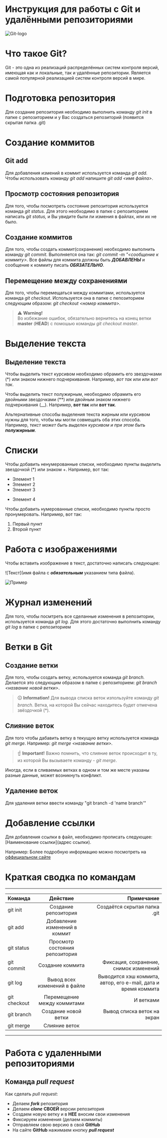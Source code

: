 # Инструкция для работы с Git и удалёнными репозиториями

![Git-logo](git-logo.jpg)

# Что такое Git?

Git - это одна из реализаций распределённых систем контроля версий, имеющая как и локальные, так и удалённые репозитории. Является самой популярной реализацией систем контроля версий в мире.

# Подготовка репозитория

Для создание репозитория необходимо выполнить команду *git init* в папке с репозиторием и у Вас создаться репозиторий (появится скрытая папка .git)

# Создание коммитов

## Git add

Для добавления измений в коммит используется команда *git add.* Чтобы использовать команду *git add* напишите *git add <имя файла>*.

## Просмотр состояния репозитория

Для того, чтобы посмотреть состояние репозитория используется команда *git status.* Для этого необходимо в папке с репозиторием написать *git status,* и Вы увидите были ли измения в файлах, или их не было.

## Создание коммитов

Для того, чтобы создать коммит(сохранение) необходимо выполнить команду *git commit.* Выполняется она так: *git commit -m "<сообщение к коммиту>.* Все файлы для коммита должны быть *__ДОБАВЛЕНЫ__* и сообщение к коммиту писать *__ОБЯЗАТЕЛЬНО__.*

## Перемещение между сохранениями

Для того, чтобы перемещаться между коммитами, используется команда *git checkout*. Используется она в папке с пепозиторием следующим образом: *git checkout <номер коммита>.*

> &#9888; **Warning!**  
 Во избежание ошибок, обязательно вернитесь на конец ветки **master** (**HEAD**) с помошью команды *git checkout master*.

# Выделение текста

## Выделение текста

Чтобы выделить текст курсивом необходимо обрамить его звездочками (*) или знаком нижнего подчеркивания. Например, *вот так* или или _вот так_.

Чтобы выделить текст полужирным, необходимо обрамить его двойными звездочками (**) или двойным знаком нижнего подчеркивания (__). Например, **вот так** или __вот так__.

Альтернативные способы выделения текста жирным или курсивом нужны для того, чтобы мы могли совмещать оба этих способа. Например, _текст может быть выделен курсивом и при этом быть **полужирным**_.

# Списки

Чтобы добавить ненумерованные списки, необходимо пункты выделить звездочкой (*) или знаком +. Например, вот так:
* Элемент 1
* Элемент 2
* Элемент 3
+ Элемент 4


Чтобы добавить нумерованные списки, необходимо пункты просто пронумеровать. Например, вот так:
1. Первый пункт
2. Второй пункт

# Работа с изображениями

Чтобы вставить изображение в текст, достаточно написать следующее:

![Текст](имя файла с *__обязательным__* указанием типа файла).

![Пример](Снимок.jpg)

# Журнал изменений

Для того, чтобы посмтреть все сделанные изменения в репозитории, используется команда *git log.* Для этого достаточно выполнить команду *git log* в папке с репозиторием

# Ветки в Git

## Создание ветки

Для того, чтобы создать ветку, используется команда *git branch.* 
Делается это следующим образом в папке с репозиторием: *git branch <название новой ветки>*.

>&#128712; **Information!**
 Для вывода списка веток изпользуйте команду *git branch*. Ветка, на которой Вы сейчас находитесь будет отмечена звёздочкой (*).

## Слияние веток

Для того чтобы дабавить ветку в текущую ветку используется команда *git merge*. 
Например: *git merge <название ветки>.*

>&#9757; **Important!**
 Важно помнить, что слияние веток происходит в ту, из которой Вы вызываете команду - *git merge*.

Иногда, если в сливаемых ветках в одном и том же месте указаны разные данные, может возникнуть конфликт.  

## Удаление веток

Для удаления ветки ввести команду "git branch -d 'name branch'"

# Добавление ссылки

Для добавления ссылки в файл, необходимо прописать следующее: [Наименование ссылки](адрес ссылки).

Например: Более подробную информацию можно посмотреть на [оффициальном сайте](https://git-scm.com/book/ru/v2/%D0%92%D0%B2%D0%B5%D0%B4%D0%B5%D0%BD%D0%B8%D0%B5-%D0%9E-%D1%81%D0%B8%D1%81%D1%82%D0%B5%D0%BC%D0%B5-%D0%BA%D0%BE%D0%BD%D1%82%D1%80%D0%BE%D0%BB%D1%8F-%D0%B2%D0%B5%D1%80%D1%81%D0%B8%D0%B9)

# Краткая сводка по командам
---
|Команда|Действие|Примечание
|:-|:-:|-:
|git init|Создание репозитория|Создаётся скрытая папка .git
|git add|Добавление изменений в коммит|
|git status|Просмотр состояния репозитория|
|git commit|Создание коммита|Фиксация, сохранение, снимок изменений
|git log|Вывод всех изменений в файле|Выводится хэш коммита, автор, его e-mail, дата и время коммита
|git checkout|Перемещение между коммитами|И ветками
|git branch|Создание новой ветки|Вывод списка веток на экран
|git merge|Слияние веток|
---

# Работа с удаленными репозиториями

## Команда *__pull request__*

Как сделать *pull request*: 

* Делаем *__fork__* репозитория
* Делаем *__clone__* __СВОЕЙ__ версии репозитория
* Создаем новую ветку и в __НЕЕ__ вносим свои изменения
* Фиксируем изменения (делаем коммиты)
* Отправляем свою версию в свой __GitHub__
* На сайте __GitHub__ нажимаем кнопку *__pull request__*